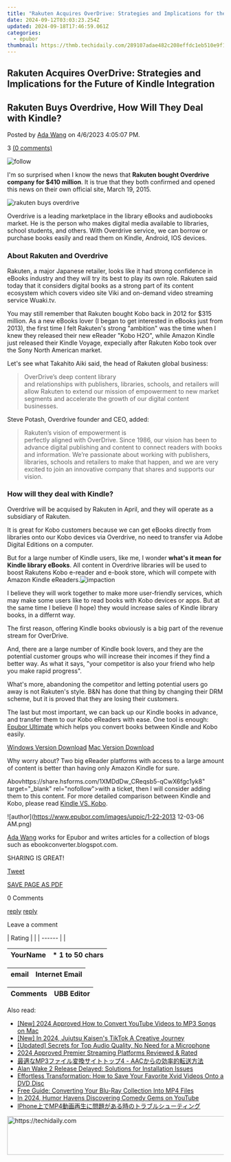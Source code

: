 ```yaml
---
title: "Rakuten Acquires OverDrive: Strategies and Implications for the Future of Kindle Integration"
date: 2024-09-12T03:03:23.254Z
updated: 2024-09-18T17:46:59.061Z
categories:
  - epubor
thumbnail: https://thmb.techidaily.com/289107adae482c208effdc1eb510e9f1c669fd2ac79f6588ee6f56110294810a.jpg
---
```


## Rakuten Acquires OverDrive: Strategies and Implications for the Future of Kindle Integration

## Rakuten Buys Overdrive, How Will They Deal with Kindle?

Posted by [Ada Wang](https://plus.google.com/+AdaWang/posts) on 4/6/2023 4:05:07 PM.

3 [(0 comments)](http://www.epubor.com/#comment-area) 

![follow](http://www.epubor.com/images/follow.png)

I'm so surprised when I know the news that **Rakuten bought Overdrive company for $410 million**. It is true that they both confirmed and opened this news on their own official site, March 19, 2015.

![rakuten buys overdrive](http://www.epubor.com/images/uppic/rakuten-and-overdrive.jpg)

Overdrive is a leading marketplace in the library eBooks and audiobooks market. He is the person who makes digital media available to libraries, school students, and others. With Overdrive service, we can borrow or purchase books easily and read them on Kindle, Android, IOS devices.

### About Rakuten and Overdrive

Rakuten, a major Japanese retailer, looks like it had strong confidence in eBooks industry and they will try its best to play its own role. Rakuten said today that it considers digital books as a strong part of its content ecosystem which covers video site Viki and on-demand video streaming service Wuaki.tv.

You may still remember that Rakuten bought Kobo back in 2012 for $315 million. As a new eBooks lover (I began to get interested in eBooks just from 2013), the first time I felt Rakuten's strong "ambition" was the time when I knew they released their new eReader "Kobo H2O", while Amazon Kindle just released their Kindle Voyage, expecially after Rakuten Kobo took over the Sony North American market. 

Let's see what Takahito Aiki said, the head of Rakuten global business:

> OverDrive’s deep content library  
> and relationships with publishers, libraries, schools, and retailers will allow Rakuten to extend our mission of empowerment to new market segments and accelerate the growth of our digital content businesses.

Steve Potash, Overdrive founder and CEO, added: 

> Rakuten’s vision of empowerment is  
> perfectly aligned with OverDrive. Since 1986, our vision has been to advance digital publishing and content to connect readers with books and information. We’re passionate about working with publishers, libraries, schools and retailers to make that happen, and we are very excited to join an innovative company that shares and supports our vision.

### How will they deal with Kindle?

Overdrive will be acquised by Rakuten in April, and they will operate as a subsidiary of Rakuten.

It is great for Kobo customers because we can get eBooks directly from libraries onto our Kobo devices via Overdrive, no need to transfer via Adobe Digital Editions on a computer. 

But for a large number of Kindle users, like me, I wonder **what's it mean for Kindle library eBooks**. All content in Overdrive libraries will be used to boost Rakutens Kobo e-reader and e-book store, which will compete with Amazon Kindle eReaders.![impaction](http://www.epubor.com/images/uppic/impaction.jpg)

I believe they will work together to make more user-friendly services, which may make some users like to read books with Kobo devices or apps. But at the same time I believe (I hope) they would increase sales of Kindle library books, in a differnt way. 

The first reason, offering Kindle books obviously is a big part of the revenue stream for OverDrive.

And, there are a large number of Kindle book lovers, and they are the potential customer groups who will increase their incomes if they find a better way. As what it says, "your competitor is also your friend who help you make rapid progress".

What's more, abandoning the competitor and letting potential users go away is not Rakuten's style. B&N has done that thing by changing their DRM scheme, but it is proved that they are losing their customers.

The last but most important, we can back up our Kindle books in advance, and transfer them to our Kobo eReaders with ease. One tool is enough: [Epubor Ultimate](https://tools.techidaily.com/epubor/ultimate/) which helps you convert books between Kindle and Kobo easily.

[Windows Version Download](https://tools.techidaily.com/epubor/ultimate/) [Mac Version Download](https://tools.techidaily.com/epubor/ultimate/) 

Why worry about? Two big eReader platforms with access to a large amount of content is better than having only Amazon Kindle for sure.

Abovhttps://share.hsforms.com/1XMDdDw\_CReqsb5-qCwX6fgc1yk8" target="\_blank" rel="nofollow">with a ticket, then I will consider adding them to this content. For more detailed comparison between Kindle and Kobo, please read [Kindle VS. Kobo](https://tools.techidaily.com/epubor/products/). 

![author](https://www.epubor.com/images/uppic/1-22-2013 12-03-06 AM.png)

[Ada Wang](https://plus.google.com/+AdaWang/posts) works for Epubor and writes articles for a collection of blogs such as ebookconverter.blogspot.com.

SHARING IS GREAT!

[Tweet](https://twitter.com/share) 

[SAVE PAGE AS PDF](https://tools.techidaily.com/epubor/products/) 

0 Comments

[reply](https://tools.techidaily.com/epubor/products/) [reply](https://tools.techidaily.com/epubor/products/) 

Leave a comment

| Rating |  |
| ------ |  |

| YourName | \*  1 to 50 chars |
| -------- | ----------------- |

| email | Internet Email |
| ----- | -------------- |

| Comments | UBB Editor |
| -------- | ---------- |

<ins class="adsbygoogle"
     style="display:block"
     data-ad-format="autorelaxed"
     data-ad-client="ca-pub-7571918770474297"
     data-ad-slot="1223367746"></ins>

<ins class="adsbygoogle"
     style="display:block"
     data-ad-client="ca-pub-7571918770474297"
     data-ad-slot="8358498916"
     data-ad-format="auto"
     data-full-width-responsive="true"></ins>

<span class="atpl-alsoreadstyle">Also read:</span>
<div><ul>
<li><a href="https://youtube-docs.techidaily.com/024-approved-how-to-convert-youtube-videos-to-mp3-songs-on-mac/"><u>[New] 2024 Approved How to Convert YouTube Videos to MP3 Songs on Mac</u></a></li>
<li><a href="https://tiktok-video-files.techidaily.com/new-in-2024-jujutsu-kaisens-tiktok-a-creative-journey/"><u>[New] In 2024, Jujutsu Kaisen's TikTok A Creative Journey</u></a></li>
<li><a href="https://youtube-data.techidaily.com/ed-secrets-for-top-audio-quality-no-need-for-a-microphone/"><u>[Updated] Secrets for Top Audio Quality, No Need for a Microphone</u></a></li>
<li><a href="https://extra-skills.techidaily.com/2024-approved-premier-streaming-platforms-reviewed-and-rated/"><u>2024 Approved Premier Streaming Platforms Reviewed & Rated</u></a></li>
<li><a href="https://discover-able.techidaily.com/mp34-aac/"><u>最適なMP3ファイル変換サイトトップ4 - AACからの効率的転送方法</u></a></li>
<li><a href="https://program-issues.techidaily.com/alan-wake-2-release-delayed-solutions-for-installation-issues/"><u>Alan Wake 2 Release Delayed: Solutions for Installation Issues</u></a></li>
<li><a href="https://discover-able.techidaily.com/effortless-transformation-how-to-save-your-favorite-xvid-videos-onto-a-dvd-disc/"><u>Effortless Transformation: How to Save Your Favorite Xvid Videos Onto a DVD Disc</u></a></li>
<li><a href="https://discover-able.techidaily.com/free-guide-converting-your-blu-ray-collection-into-mp4-files/"><u>Free Guide: Converting Your Blu-Ray Collection Into MP4 Files</u></a></li>
<li><a href="https://youtube-zero.techidaily.com/24-humor-havens-discovering-comedy-gems-on-youtube/"><u>In 2024, Humor Havens Discovering Comedy Gems on YouTube</u></a></li>
<li><a href="https://discover-able.techidaily.com/iphonemp4/"><u>IPhone上でMP4動画再生に問題がある時のトラブルシューティング</u></a></li>
</ul></div>

<!-- affiliate ads begin -->
<a href="https://bluettius.sjv.io/c/5597632/2139119/17108" target="_top" id="2139119">
  <img src="//a.impactradius-go.com/display-ad/17108-2139119" border="0" alt="https://techidaily.com" width="728" height="90"/>
</a>
<img height="0" width="0" src="https://bluettius.sjv.io/i/5597632/2139119/17108" style="position:absolute;visibility:hidden;" border="0" />
<!-- affiliate ads end -->

